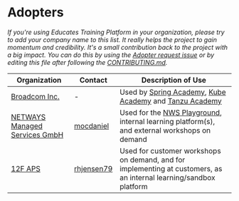 # Adopters

_If you're using Educates Training Platform in your organization, please try to add your company name to this list. It really helps the project to gain momentum and credibility. It's a small contribution back to the project with a big impact._
_You can do this by using the [Adopter request issue](https://github.com/educates/educates-training-platform/issues/new?template=adopter.yml) or by editing this file after following the [CONTRIBUTING.md](./CONTRIBUTING.md)._

| Organization | Contact | Description of Use |
|--- |--- |--- |
| [Broadcom Inc.](https://www.broadcom.com/) | - | Used by [Spring Academy](https://spring.academy/), [Kube Academy](https://kube.academy/) and [Tanzu Academy](https://tanzu.academy/) |
| [NETWAYS Managed Services GmbH](https://nws.netways.de) | [mocdaniel](https://github.com/mocdaniel) | Used for the [NWS Playground](https://playground.nws.netways.de), internal learning platform(s), and external workshops on demand |
| [12F APS](https://12f.dk) | [rhjensen79](https://github.com/rhjensen79) | Used for customer workshops on demand, and for implementing at customers, as an internal learning/sandbox platform |